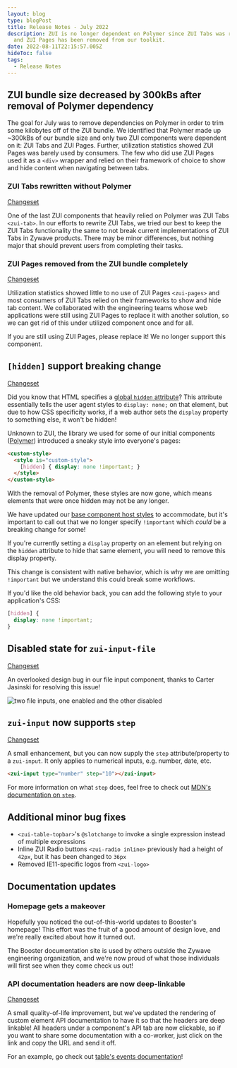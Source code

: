```yaml
---
layout: blog
type: blogPost
title: Release Notes - July 2022
description: ZUI is no longer dependent on Polymer since ZUI Tabs was rewritten
  and ZUI Pages has been removed from our toolkit.
date: 2022-08-11T22:15:57.005Z
hideToc: false
tags:
  - Release Notes
---
```

## ZUI bundle size decreased by 300kBs after removal of Polymer dependency

The goal for July was to remove dependencies on Polymer in order to trim some kilobytes off of the ZUI bundle. We identified that Polymer made up ~300kBs of our bundle size and only two ZUI components were dependent on it: ZUI Tabs and ZUI Pages. Further, utilization statistics showed ZUI Pages was barely used by consumers. The few who did use ZUI Pages used it as a `<div>` wrapper and relied on their framework of choice to show and hide content when navigating between tabs.

<docs-spacer size="small"></docs-spacer>

### ZUI Tabs rewritten without Polymer

[Changeset](https://gitlab.com/zywave/devkit/web-sdk/zui/-/merge_requests/1278)

One of the last ZUI components that heavily relied on Polymer was ZUI Tabs `<zui-tab>`. In our efforts to rewrite ZUI Tabs, we tried our best to keep the ZUI Tabs functionality the same to not break current implementations of ZUI Tabs in Zywave products. There may be minor differences, but nothing major that should prevent users from completing their tasks.

<docs-spacer></docs-spacer>

### ZUI Pages removed from the ZUI bundle completely

[Changeset](https://gitlab.com/zywave/devkit/web-sdk/zui/-/merge_requests/1284)

Utilization statistics showed little to no use of ZUI Pages `<zui-pages>` and most consumers of ZUI Tabs relied on their frameworks to show and hide tab content. We collaborated with the engineering teams whose web applications were still using ZUI Pages to replace it with another solution, so we can get rid of this under utilized component once and for all.

<docs-spacer size="small"></docs-spacer>

<docs-note>If you are still using ZUI Pages, please replace it! We no longer support this component.</docs-note>

<docs-spacer></docs-spacer>

## `[hidden]` support breaking change
[Changeset](https://gitlab.com/zywave/devkit/web-sdk/zui/-/merge_requests/1295)  

Did you know that HTML specifies a [global `hidden` attribute](https://developer.mozilla.org/en-US/docs/Web/HTML/Global_attributes/hidden)? This attribute essentially tells the user agent styles to `display: none;` on that element, but due to how CSS specificity works, if a web author sets the `display` property to something else, it won't be hidden!

Unknown to ZUI, the library we used for some of our initial components ([Polymer](https://polymer-library.polymer-project.org/3.0/docs/devguide/feature-overview)) introduced a sneaky style into everyone's pages:

<docs-spacer size="small"></docs-spacer>

```html
<custom-style>
  <style is="custom-style">
    [hidden] { display: none !important; }
  </style>
</custom-style>
```

<docs-spacer size="small"></docs-spacer>

With the removal of Polymer, these styles are now gone, which means elements that were once hidden may not be any longer.

We have updated our [base component host styles](https://gitlab.com/zywave/devkit/web-sdk/zui/-/blob/main/packages/components/zui-base/src/zui-base.scss#L15) to accommodate, but it's important to call out that we no longer specify `!important` which *could* be a breaking change for some!

If you're currently setting a `display` property on an element but relying on the `hidden` attribute to hide that same element, you will need to remove this display property.

This change is consistent with native behavior, which is why we are omitting `!important` but we understand this could break some workflows.

If you'd like the old behavior back, you can add the following style to your application's CSS:

<docs-spacer size="small"></docs-spacer>

```css
[hidden] {
  display: none !important;
}
```

<docs-spacer></docs-spacer>

## Disabled state for `zui-input-file`
[Changeset](https://gitlab.com/zywave/devkit/web-sdk/zui/-/merge_requests/1282)

An overlooked design bug in our file input component, thanks to Carter Jasinski for resolving this issue!

![two file inputs, one enabled and the other disabled](/images/disabled-file-input.png)

<docs-spacer></docs-spacer>

## `zui-input` now supports `step`
[Changeset](https://gitlab.com/zywave/devkit/web-sdk/zui/-/merge_requests/1292)

A small enhancement, but you can now supply the `step` attribute/property to a `zui-input`. It only applies to numerical inputs, e.g. number, date, etc.

<docs-spacer size="small"></docs-spacer>

```html
<zui-input type="number" step="10"></zui-input>
```

<docs-spacer size="small"></docs-spacer>

For more information on what `step` does, feel free to check out [MDN's documentation on `step`](https://developer.mozilla.org/en-US/docs/Web/HTML/Attributes/step).

<docs-spacer></docs-spacer>

## Additional minor bug fixes

* `<zui-table-topbar>`'s `@slotchange` to invoke a single expression instead of multiple expressions
* Inline ZUI Radio buttons `<zui-radio inline>` previously had a height of `42px`, but it has been changed to `36px`
* Removed IE11-specific logos from `<zui-logo>`

<docs-spacer></docs-spacer>

## Documentation updates

### Homepage gets a makeover

Hopefully you noticed the out-of-this-world updates to Booster's homepage! This effort was the fruit of a good amount of design love, and we're really excited about how it turned out.

The Booster documentation site is used by others outside the Zywave engineering organization, and we're now proud of what those individuals will first see when they come check us out!

<docs-spacer></docs-spacer>

### API documentation headers are now deep-linkable

[Changeset](https://gitlab.com/zywave/devkit/web-sdk/customelement-manifest-element/-/merge_requests/22)

A small quality-of-life improvement, but we've updated the rendering of custom element API documentation to have it so that the headers are deep linkable! All headers under a component's API tab are now clickable, so if you want to share some documentation with a co-worker, just click on the link and copy the URL and send it off.

For an example, go check out [table's events documentation](https://booster.zywave.dev/design-system/components/tables/#zui-table~events)!